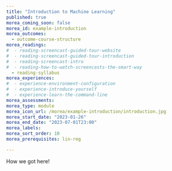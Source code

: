 ```yaml
---
title: "Introduction to Machine Learning"
published: true
morea_coming_soon: false
morea_id: example-introduction
morea_outcomes:
  - outcome-course-structure
morea_readings:
#  - reading-screencast-guided-tour-website
#  - reading-screencast-guided-tour-introduction
#  - reading-screencast-intro
#  - reading-how-to-watch-screencasts-the-smart-way
  - reading-syllabus
morea_experiences:
#  - experience-environment-configuration
#  - experience-introduce-yourself
#  - experience-learn-the-command-line
morea_assessments:
morea_type: module
morea_icon_url: /morea/example-introduction/introduction.jpg
morea_start_date: "2023-01-26"
morea_end_date: "2023-07-01T23:00"
morea_labels:
morea_sort_order: 10
morea_prerequisites: lin-reg

---
```


How we got here!
